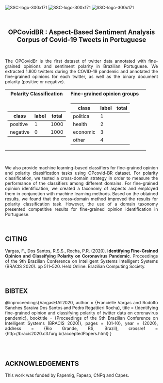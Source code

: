 ![SSC-logo-300x171](https://github.com/franciellevargas/HateBR/blob/5611312b1573cb1e5689fae64ab4ede88502ed78/.github/Logo-DCCUFMG.jpg)
![SSC-logo-300x171](https://github.com/franciellevargas/HateBR/blob/7e5fe34063f89296b17f8c255b89360dfef75761/.github/icmc.png)     ![SSC-logo-300x171](https://github.com/franciellevargas/HateBR/blob/1c2ecbc54df5719102d068370b3eca9dacea8334/.github/locus_media.png)

<br>

<h2 align="center"> OPCovidBR : Aspect-Based Sentiment Analysis Corpus of Covid-19 Tweets in Portuguese</h2>  
<br>
<p align="justify"> The OPCovidBr is the first dataset of twitter data annotated with fine-grained opinions and sentiment polarity in Brazilian Portuguese. We extracted 1.800 twitters during the COVID-19 pandemic and annotated the fine-grained opinions for each twitter, as well as the binary document polarity (positive or negative). </p>


<div align="center">
<table> 
  <tr><th>Polarity Classification</th><th>Fine-grained opinion groups</th></tr>
<tr><td>

|class|label|total|
|--|--|--|  
|positive|1|1000| 
|negative|0|1000| 

</td><td>

|class|label|total|
|--|--|--|  
|politica |1|| 
|health   |2||
|economic |3||
|other    |4||
  
</td><td>

</td></tr></table>
</div>

</br>
<p align="justify"> We also provide machine learning-based classifiers for fine-grained opinion and polarity classification tasks using OPcovid-BR dataset. For polarity classification, we tested a cross-domain strategy in order to measure the performance of the classifiers among different domains. For fine-grained opinion identification, we created a taxonomy of aspects and employed them in conjunction with machine learning methods. Based on the obtained results, we found that the cross-domain method improved the results for polarity classification task. However, the use of a domain taxonomy presented competitive results for fine-grained opinion identification in Portuguese. </p>

<br>
<h2 align="left"> CITING </h2>
<p align="justify"> Vargas, F., Dos Santos, R.S.S., Rocha, P.R. (2020). <b>Identifying Fine-Grained Opinion and Classifying Polarity on Coronavirus Pandemic</b>. Proceedings of the 9th Brazilian Conference on Intelligent Systems Intelligent Systems (BRACIS 2020). pp 511–520. Held Online. Brazilian Computing Society. 
</p>

</br>

<h2 align="left"> BIBTEX </h2>
<p align="justify">
@inproceedings{VargasEtAll2020,
  author    = {Francielle Vargas and
               Rodolfo Sanches Saraiva Dos Santos and
               Pedro Regattieri Rocha},
  title     = {Identifying fine-grained opinion and classifying polarity of twitter data on coronavirus pandemic},
  booktitle = {Proceedings of the 9th Brazilian Conference on Intelligent Systems (BRACIS 2020)},
  pages     = {01-10},
  year      = {2020},
  address   = {Rio Grande, RS, Brazil},
  crossref  = {http://bracis2020.c3.furg.br/acceptedPapers.html}
}
</p>

</br>

<br>
<h2 align="left"> ACKNOWLEDGEMENTS </h2>

<p align="justify"> This work was funded by  Fapemig, Fapesp, CNPq and Capes. </p>
</b>

